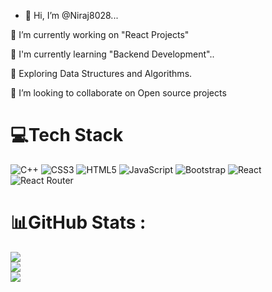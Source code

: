 
- 👋 Hi, I’m @Niraj8028...

🔭 I’m currently working on "React Projects"

🗼 I'm currently learning "Backend Development"..

🌱 Exploring Data Structures and Algorithms.

👯 I’m looking to collaborate on Open source projects


# 💻Tech Stack
![C++](https://img.shields.io/badge/c++-%2300599C.svg?style=plastic&logo=c%2B%2B&logoColor=white) ![CSS3](https://img.shields.io/badge/css3-%231572B6.svg?style=plastic&logo=css3&logoColor=white) ![HTML5](https://img.shields.io/badge/html5-%23E34F26.svg?style=plastic&logo=html5&logoColor=white) ![JavaScript](https://img.shields.io/badge/javascript-%23323330.svg?style=plastic&logo=javascript&logoColor=%23F7DF1E) ![Bootstrap](https://img.shields.io/badge/bootstrap-%23563D7C.svg?style=plastic&logo=bootstrap&logoColor=white) ![React](https://img.shields.io/badge/react-%2320232a.svg?style=plastic&logo=react&logoColor=%2361DAFB) ![React Router](https://img.shields.io/badge/React_Router-CA4245?style=plastic&logo=react-router&logoColor=white)
# 📊GitHub Stats :
![](https://github-readme-stats.vercel.app/api?username=Niraj8028&theme=nightowl&hide_border=false&include_all_commits=false&count_private=false)<br/>
![](https://github-readme-streak-stats.herokuapp.com/?user=Niraj8028&theme=nightowl&hide_border=false)<br/>
![](https://github-readme-stats.vercel.app/api/top-langs/?username=Niraj8028&theme=nightowl&hide_border=false&include_all_commits=false&count_private=false&layout=compact)



